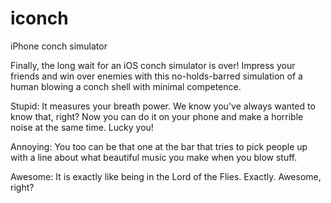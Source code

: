 iconch
======

iPhone conch simulator


Finally, the long wait for an iOS conch simulator is over! Impress your friends and win over enemies with this no-holds-barred simulation of a human blowing a conch shell with minimal competence. 

Stupid: It measures your breath power. We know you've always wanted to know that, right? Now you can do it on your phone and make a horrible noise at the same time. Lucky you! 

Annoying: You too can be that one at the bar that tries to pick people up with a line about what beautiful music you make when you blow stuff. 

Awesome: It is exactly like being in the Lord of the Flies. Exactly. Awesome, right?
